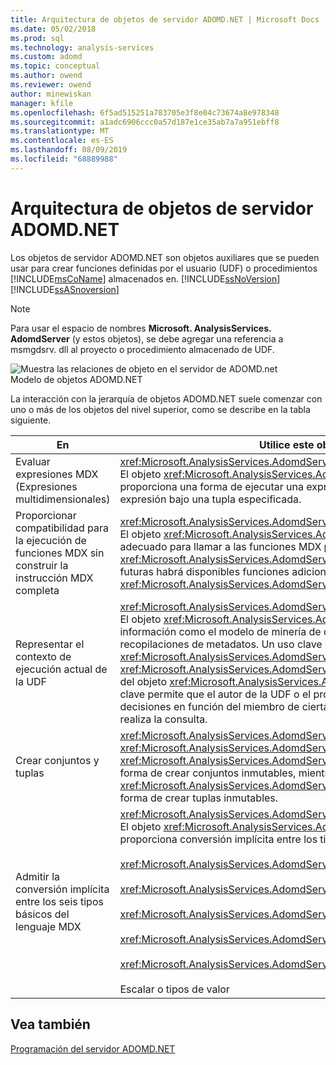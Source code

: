 ```yaml
---
title: Arquitectura de objetos de servidor ADOMD.NET | Microsoft Docs
ms.date: 05/02/2018
ms.prod: sql
ms.technology: analysis-services
ms.custom: adomd
ms.topic: conceptual
ms.author: owend
ms.reviewer: owend
author: minewiskan
manager: kfile
ms.openlocfilehash: 6f5ad515251a783705e3f8e04c73674a8e978348
ms.sourcegitcommit: a1adc6906ccc0a57d187e1ce35ab7a7a951ebff8
ms.translationtype: MT
ms.contentlocale: es-ES
ms.lasthandoff: 08/09/2019
ms.locfileid: "68889988"
---
```

# <a name="adomdnet-server-object-architecture"></a>Arquitectura de objetos de servidor ADOMD.NET
  Los objetos de servidor ADOMD.NET son objetos auxiliares que se pueden usar para crear funciones definidas por el usuario (UDF) o procedimientos [!INCLUDE[msCoName](../../includes/msconame-md.md)] almacenados en. [!INCLUDE[ssNoVersion](../../includes/ssnoversion-md.md)] [!INCLUDE[ssASnoversion](../../includes/ssasnoversion-md.md)]  
  
> [!NOTE]  
>  Para usar el espacio de nombres **Microsoft. AnalysisServices. AdomdServer** (y estos objetos), se debe agregar una referencia a msmgdsrv. dll al proyecto o procedimiento almacenado de UDF.  
  
 ![Muestra las relaciones de objeto en el servidor de ADOMD.net](https://docs.microsoft.com/analysis-services/analysis-services/multidimensional-models-adomd-net-server/media/adomdnetserverobjectmodel.gif "Muestra las relaciones de objeto en el servidor de ADOMD.net")  
Modelo de objetos ADOMD.NET  
  
 La interacción con la jerarquía de objetos ADOMD.NET suele comenzar con uno o más de los objetos del nivel superior, como se describe en la tabla siguiente.  
  
|En|Utilice este objeto|  
|--------|---------------------|  
|Evaluar expresiones MDX (Expresiones multidimensionales)|<xref:Microsoft.AnalysisServices.AdomdServer.Expression><br /> El objeto <xref:Microsoft.AnalysisServices.AdomdServer.Expression> proporciona una forma de ejecutar una expresión MDX y evaluar dicha expresión bajo una tupla especificada.|  
|Proporcionar compatibilidad para la ejecución de funciones MDX sin construir la instrucción MDX completa|<xref:Microsoft.AnalysisServices.AdomdServer.MDX><br /> El objeto <xref:Microsoft.AnalysisServices.AdomdServer.MDX> resulta adecuado para llamar a las funciones MDX predefinidas sin utilizar el objeto <xref:Microsoft.AnalysisServices.AdomdServer.Expression>. En versiones futuras habrá disponibles funciones adicionales para el objeto <xref:Microsoft.AnalysisServices.AdomdServer.MDX>.|  
|Representar el contexto de ejecución actual de la UDF|<xref:Microsoft.AnalysisServices.AdomdServer.Context><br /> El objeto <xref:Microsoft.AnalysisServices.AdomdServer.Context> expone información como el modelo de minería de datos o el cubo actual y varias recopilaciones de metadatos. Un uso clave del objeto <xref:Microsoft.AnalysisServices.AdomdServer.Context> es la propiedad <xref:Microsoft.AnalysisServices.AdomdServer.Hierarchy.CurrentMember%2A> del objeto <xref:Microsoft.AnalysisServices.AdomdServer.Hierarchy>. Este uso clave permite que el autor de la UDF o el procedimiento almacenado tome decisiones en función del miembro de cierta dimensión sobre el que se realiza la consulta.|  
|Crear conjuntos y tuplas|<xref:Microsoft.AnalysisServices.AdomdServer.SetBuilder>, <xref:Microsoft.AnalysisServices.AdomdServer.TupleBuilder><br /> <xref:Microsoft.AnalysisServices.AdomdServer.SetBuilder> proporciona una forma de crear conjuntos inmutables, mientras que <xref:Microsoft.AnalysisServices.AdomdServer.TupleBuilder> proporciona una forma de crear tuplas inmutables.|  
|Admitir la conversión implícita entre los seis tipos básicos del lenguaje MDX|<xref:Microsoft.AnalysisServices.AdomdServer.MDXValue><br /> El objeto <xref:Microsoft.AnalysisServices.AdomdServer.MDXValue> proporciona conversión implícita entre los tipos siguientes:<br /><br /> <xref:Microsoft.AnalysisServices.AdomdServer.Hierarchy><br /><br /> <xref:Microsoft.AnalysisServices.AdomdServer.Level><br /><br /> <xref:Microsoft.AnalysisServices.AdomdServer.Member><br /><br /> <xref:Microsoft.AnalysisServices.AdomdServer.Tuple><br /><br /> <xref:Microsoft.AnalysisServices.AdomdServer.Set><br /><br /> Escalar o tipos de valor|  
  
## <a name="see-also"></a>Vea también  
 [Programación del servidor ADOMD.NET](https://docs.microsoft.com/bi-reference/adomd/multidimensional-models-adomd-net-server/adomd-net-server-programming)  
  
  
